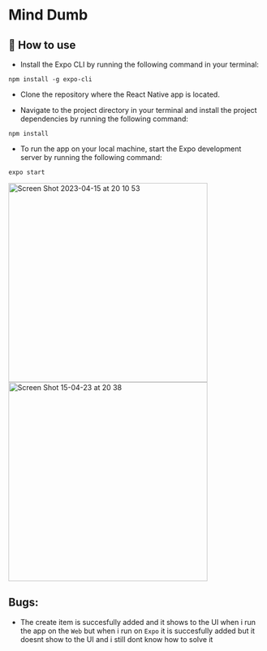 # Mind Dumb

## 🚀 How to use

- Install the Expo CLI by running the following command in your terminal:

`npm install -g expo-cli`

- Clone the repository where the React Native app is located.

- Navigate to the project directory in your terminal and install the project dependencies by running the following command:

`npm install`
- To run the app on your local machine, start the Expo development server by running the following command:

`expo start`

<div style='display: 'flex'>
<img width="392" alt="Screen Shot 2023-04-15 at 20 10 53" src="https://user-images.githubusercontent.com/94213206/232227174-b6030622-2c98-4072-be60-20ff09aecd07.png">

<img width="392" alt="Screen Shot 15-04-23 at 20 38" src="https://user-images.githubusercontent.com/94213206/232227596-045445a2-c4d7-40bb-89f4-f5e9425f7977.jpg">

</div>

## Bugs:

- The create item is succesfully added and it shows to the UI when i run the app on the `Web` but when i run on `Expo` it is succesfully added but it doesnt show to the UI and i still dont know how to solve it
